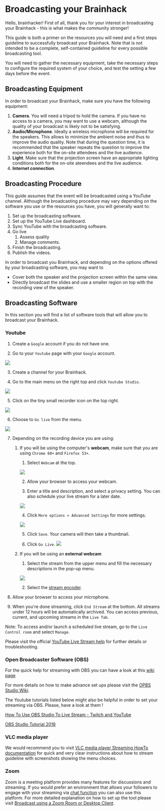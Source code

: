 # Broadcasting your Brainhack

Hello, brainhacker! First of all, thank you for your interest in broadcasting
your Brainhack - this is what makes the community stronger!

This guide is both a primer on the resources you will need and a first steps
guideline to successfully broadcast your Brainhack. Note that is not intended
to be a complete, self-contained guideline for every possible broadcasting
tool.

You will need to gather the necessary equipment, take the necessary steps to
configure the required system of your choice, and test the setting a few days
before the event.

## Broadcasting Equipment

In order to broadcast your Brainhack, make sure you have the following
equipment:

1. **Camera**. You will need a tripod to hold the camera. If you have no
access to a camera, you may want to use a webcam, although the quality of your
broadcast is likely not to be satisfying.
2. **Audio/Microphone**. Ideally a wireless microphone will be required for the
speakers. This allows to minimize the ambient noise and thus to improve the
audio quality. Note that during the question time, it is recommended that the
speaker repeats the question to improve the experience both for the on-site
attendees and the live audience.
3. **Light**. Make sure that the projection screen have an appropriate lighting
conditions both for the on-site ateendees and the live audience.
4. **Internet connection**.

## Broadcasting Procedure

This guide assumes that the event will be broadcasted using a YouTube channel.
Although the broadcasting procedure may vary depending on the software you use
or the resources you have, you will generally want to:

1. Set up the broadcasting software.
2. Set up the YouTube Live dashboard.
3. Sync YouTube with the broadcasting software.
4. Go live
   1. Assess quality
   2. Manage comments.
5. Finish the broadcasting.
6. Publish the videos.

In order to broadcast you Brainhack, and depending on the options offered by
your broadcasting software, you may want to
- Cover both the speaker and the projection screen within the same view.
- Directly broadcast the slides and use a smaller region on top with the
  recording view of the speaker.


## Broadcasting Software


In this section you will find a list of software tools that will allow you to
broadcast your Brainhack.

### Youtube

1. Create a `Google` account if you do not have one.

2. Go to your `Youtube` page with your `Google` account.

![](../support/broadcasting_brainhack/broadcasting_brainhack_youtube_start_page.png)

3. Create a channel for your Brainhack.

4. Go to the main menu on the right top and click `Youtube Studio`.

![](../support/broadcasting_brainhack/broadcasting_brainhack_youtube_studio.png)

5. Click on the tiny small recorder icon on the top right.

![](../support/broadcasting_brainhack/broadcasting_brainhack_youtube_recording_menu.png)

6. Choose to `Go live` from the menu.

![](../support/broadcasting_brainhack/broadcasting_brainhack_youtube_go_live.png)

7. Depending on the recording device you are using:

   1. If you will be using the computer's **webcam**, make sure that you are
   using `Chrome 60+` and `Firefox 53+`.

      1. Select `Webcam` at the top.

      ![](../support/broadcasting_brainhack/broadcasting_brainhack_youtube_external_webcam_device.png)

      2. Allow your browser to access your webcam.

      3. Enter a title and description, and select a privacy setting. You can
      also schedule your live stream for a later date.

      ![](../support/broadcasting_brainhack/broadcasting_brainhack_youtube_webcam_streaming_info.png)

      4. Click `More options > Advanced Settings` for more settings.

      ![](../support/broadcasting_brainhack/broadcasting_brainhack_youtube_advanced_settings.png)

      5. Click `Save`. Your camera will then take a thumbnail.

      6. Click `Go Live`.
      ![](../support/broadcasting_brainhack/broadcasting_brainhack_youtube_stream_recorder.png)

   2. If you will be using an **external webcam**

      1. Select the stream from the upper menu and fill the necessary descriptions
      in the pop-up menu.

      ![](../support/broadcasting_brainhack/broadcasting_brainhack_youtube_external_webcam_device.png)

      2. Select the [stream encoder](
      https://support.google.com/youtube/answer/2907883?hl=en).

8. Allow your browser to access your microphone.

9. When you're done streaming, click `End Stream` at the bottom. All streams
under 12 hours will be automatically archived. You can access previous,
current, and upcoming streams in the `Live Tab`.

Note: To access and/or launch a scheduled live stream, go to the `Live Control
room` and select `Manage`.

Please visit the official [YouTube Live Stream help](
https://support.google.com/youtube/topic/9257891?hl=en&ref_topic=9257610) for
further details or troubleshooting.

### Open Broadcaster Software (OBS)

For the quick help for streaming with OBS you can have a look at this
[wiki page](https://obsproject.com/wiki/OBS-Studio-Quickstart)

For more details on how to make advance set ups please visit the
[OPBS Studio Wiki](https://obsproject.com/wiki/).

The Youtube tutorials listed below might also be helpful in order to set your
streaming via OBS. Please, have a look at them !

[How To Use OBS Studio To Live Stream - Twitch and YouTube](https://www.youtube.com/watch?v=BgpDb1XDDfY)

[OBS Studio Tutorial 2018](https://www.youtube.com/watch?v=j2HzbY8E4yQ)

### VLC media player

We would recommend you to visit [VLC media player Streaming HowTo documentation](
https://wiki.videolan.org/Documentation:Streaming_HowTo_New/#Streaming_using_the_GUI)
for quick and very clear instructions about how to stream guideline with
screenshots showing the menu choices.

### Zoom

Zoom is a meeting platform provides many features for discussions and streaming.
If you would prefer an environment that allows your followers to engage with
your streaming via [chat function](https://support.zoom.us/hc/en-us/articles/203650445-In-Meeting-Chat)
you can also use this platform. For more detailed explanation on how to set up
the tool please visit [Broadcast using a Zoom Room or Desktop Client](
https://support.zoom.us/hc/en-us/articles/360024605572-Broadcast-using-a-Zoom-Room-or-Desktop-Client).
